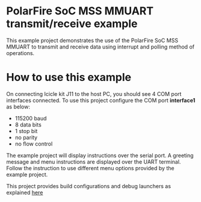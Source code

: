 # PolarFire SoC MSS MMUART transmit/receive example

This example project demonstrates the use of the PolarFire SoC MSS MMUART to 
transmit and receive data using interrupt and polling method of operations.

# How to use this example
On connecting Icicle kit J11 to the host PC, you should see 4 COM port interfaces
connected. To use this project configure the COM port **interface1** as below:
 - 115200 baud
 - 8 data bits
 - 1 stop bit
 - no parity
 - no flow control

The example project will display instructions over the serial port. A greeting
message and menu instructions are displayed over the UART terminal. Follow the
instruction to use different menu options provided by the example project.

This project provides build configurations and debug launchers as explained [here](https://github.com/polarfire-soc/polarfire-soc-bare-metal-examples/blob/main/README.md)
